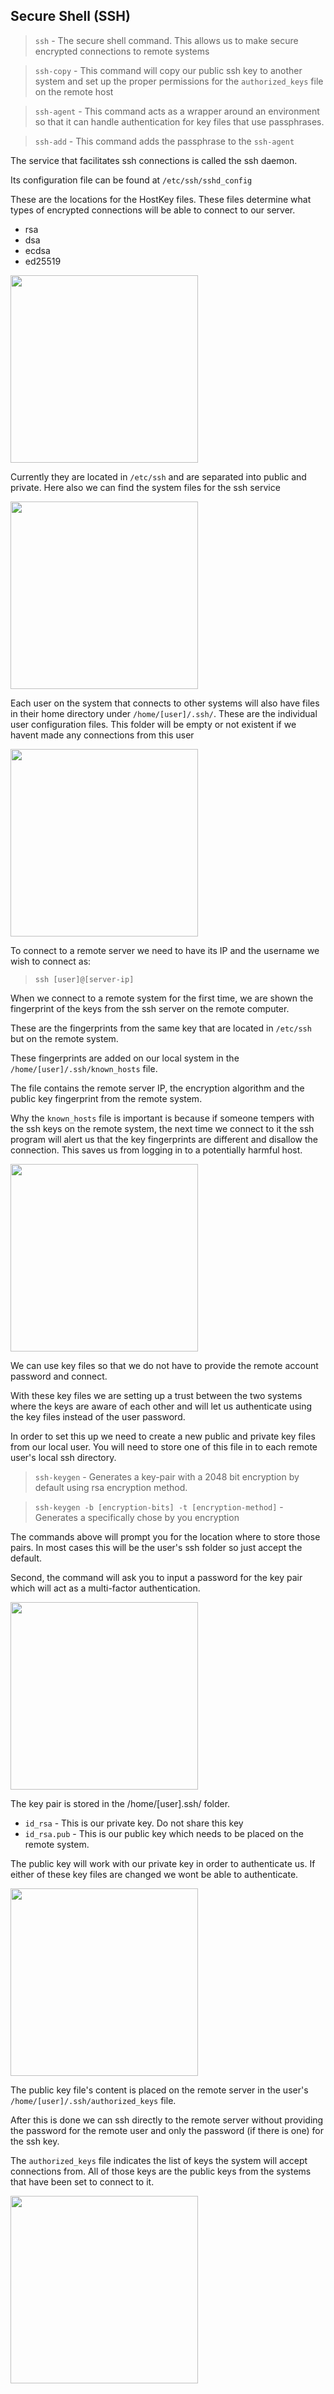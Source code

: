 ## Secure Shell (SSH)
> `ssh` - The secure shell command. This allows us to make secure encrypted connections to remote systems

> `ssh-copy` - This command will copy our public ssh key to another system and set up the proper permissions for the `authorized_keys` file on the remote host

> `ssh-agent` - This command acts as a wrapper around an environment so that it can handle authentication for key files that use passphrases.

> `ssh-add` - This command adds the passphrase to the `ssh-agent`

The service that facilitates ssh connections is called the ssh daemon.

Its configuration file can be found at `/etc/ssh/sshd_config`

These are the locations for the HostKey files. These files determine what types of encrypted connections will be able to connect to our server.
- rsa
- dsa
- ecdsa
- ed25519

<img src="Images/5.png" width="300"/>

Currently they are located in `/etc/ssh` and are separated into public and private. Here also we can find the system files for the ssh service

<img src="Images/5.png" width="300"/>

Each user on the system that connects to other systems will also have files in their home directory under `/home/[user]/.ssh/`. These are the individual user configuration files. This folder will be empty or not existent if we havent made any connections from this user

<img src="Images/5.png" width="300"/>

To connect to a remote server we need to have its IP and the username we wish to connect as:
> `ssh [user]@[server-ip]`

When we connect to a remote system for the first time, we are shown the fingerprint of the keys from the ssh server on the remote computer.

These are the fingerprints from the same key that are located in `/etc/ssh` but on the remote system.

These fingerprints are added on our local system in the  `/home/[user]/.ssh/known_hosts` file.

The file contains the remote server IP, the encryption algorithm and the public key fingerprint from the remote system.

Why the `known_hosts` file is important is because if someone tempers with the ssh keys on the remote system, the next time we connect to it the ssh program will alert us that the key fingerprints are different and disallow the connection. This saves us from logging in to a potentially harmful host.

<img src="Images/5.png" width="300"/>

We can use key files so that we do not have to provide the remote account password and connect.

With these key files we are setting up a trust between the two systems where the keys are aware of each other and will let us authenticate using the key files instead of the user password.

In order to set this up we need to create a new public and private key files from our local user. You will need to store one of this file in to each remote user's local ssh directory.

> `ssh-keygen` - Generates a key-pair with a 2048 bit encryption by default using rsa encryption method.

> `ssh-keygen -b [encryption-bits] -t [encryption-method]` -  Generates a specifically chose by you encryption

The commands above will prompt you for the location where to store those pairs. In most cases this will be the user's ssh folder so just accept the default.

Second, the command will ask you to input a password for the key pair which will act as a multi-factor authentication.

<img src="Images/5.png" width="300"/>

The key pair is stored in the /home/[user].ssh/ folder.
- `id_rsa` - This is our private key. Do not share this key
- `id_rsa.pub` - This is our public key which needs to be placed on the remote system.

The public key will work with our private key in order to authenticate us. If either of these key files are changed we wont be able to authenticate.

<img src="Images/5.png" width="300"/>

The public key file's content is placed on the remote server in the user's `/home/[user]/.ssh/authorized_keys` file.

After this is done we can ssh directly to the remote server without providing the password for the remote user and only the password (if there is one) for the ssh key.

The `authorized_keys` file indicates the list of keys the system will accept connections from. All of those keys are the public keys from the systems that have been set to connect to it.

<img src="Images/5.png" width="300"/>
